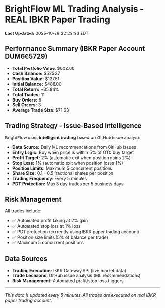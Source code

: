 # BrightFlow ML Trading Analysis - REAL IBKR Paper Trading

**Last Updated:** 2025-10-29 22:23:33 EDT

## Performance Summary (IBKR Paper Account DUM665729)

- **Total Portfolio Value:** $662.88
- **Cash Balance:** $525.37
- **Position Value:** $137.51
- **Initial Balance:** $488.00
- **Total Return:** +35.84%
- **Total Trades:** 11
- **Buy Orders:** 8
- **Sell Orders:** 3
- **Average Trade Size:** $71.63

## Trading Strategy - Issue-Based Intelligence

BrightFlow uses **intelligent trading** based on GitHub issue analysis:
- **Data Source:** Daily ML recommendations from GitHub issues
- **Entry Logic:** Buy when price is within 5% of GTC buy target
- **Profit Target:** 2% (automatic exit when position gains 2%)
- **Stop Loss:** 1% (automatic exit when position loses 1%)
- **Position Limits:** Maximum 5 concurrent positions
- **Share Size:** 0.1 - 0.5 fractional shares per position
- **Trading Frequency:** Every 5 minutes
- **PDT Protection:** Max 3 day trades per 5 business days

## Risk Management

All trades include:
- ✅ Automated profit taking at 2% gain
- ✅ Automated stop loss at 1% loss
- ✅ PDT protection (currently using IBKR paper trading account)
- ✅ Position size limits (5% of balance per trade)
- ✅ Maximum 5 concurrent positions

## Data Sources

- **Trading Execution:** IBKR Gateway API (live market data)
- **Trade Decisions:** GitHub issue analysis (ML recommendations)
- **Risk Management:** Automated profit/stop loss triggers

---

*This data is updated every 5 minutes. All trades are executed on real IBKR paper trading account.*
